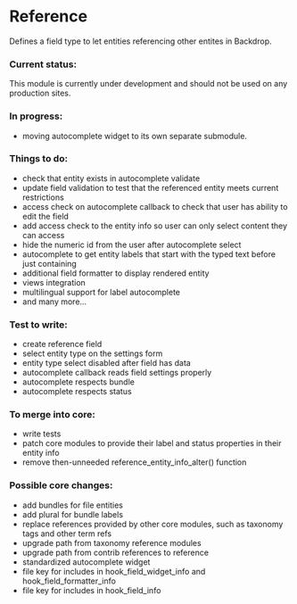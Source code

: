 # Reference
Defines a field type to let entities referencing other entites in Backdrop.

### Current status:

This module is currently under development and should not be used on any production sites.

### In progress:

* moving autocomplete widget to its own separate submodule.

### Things to do:

* check that entity exists in autocomplete validate
* update field validation to test that the referenced entity meets current restrictions
* access check on autocomplete callback to check that user has ability to edit the field
* add access check to the entity info so user can only select content they can access
* hide the numeric id from the user after autocomplete select
* autocomplete to get entity labels that start with the typed text before just containing
* additional field formatter to display rendered entity
* views integration
* multilingual support for label autocomplete
* and many more...

### Test to write: ###

* create reference field
* select entity type on the settings form
* entity type select disabled after field has data
* autocomplete callback reads field settings properly
* autocomplete respects bundle
* autocomplete respects status

### To merge into core:

* write tests
* patch core modules to provide their label and status properties in their entity info
* remove then-unneeded reference_entity_info_alter() function

### Possible core changes:
* add bundles for file entities
* add plural for bundle labels
* replace references provided by other core modules, such as taxonomy tags and other term refs
* upgrade path from taxonomy reference modules
* upgrade path from contrib references to reference
* standardized autocomplete widget
* file key for includes in hook_field_widget_info and hook_field_formatter_info
* file key for includes in hook_field_info
